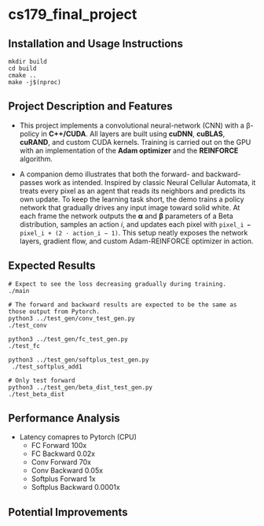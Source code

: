 # cs179_final_project

## Installation and Usage Instructions
```
mkdir build
cd build
cmake ..
make -j$(nproc)
```

## Project Description and Features
- This project implements a convolutional neural-network (CNN) with a β-policy in **C++/CUDA**. All layers are built using **cuDNN**, **cuBLAS**, **cuRAND**, and custom CUDA kernels. Training is carried out on the GPU with an implementation of the **Adam optimizer** and the **REINFORCE** algorithm.

- A companion demo illustrates that both the forward- and backward-passes work as intended. Inspired by classic Neural Cellular Automata, it treats every pixel as an agent that reads its neighbors and predicts its own update. To keep the learning task short, the demo trains a policy network that gradually drives any input image toward solid white. At each frame the network outputs the **α** and **β** parameters of a Beta distribution, samples an action *i*, and updates each pixel with `pixel_i ← pixel_i + (2 · action_i − 1)`. This setup neatly exposes the network layers, gradient flow, and custom Adam-REINFORCE optimizer in action.



## Expected Results
```
# Expect to see the loss decreasing gradually during training. 
./main

# The forward and backward results are expected to be the same as those output from Pytorch. 
python3 ../test_gen/conv_test_gen.py
./test_conv

python3 ../test_gen/fc_test_gen.py
./test_fc

python3 ../test_gen/softplus_test_gen.py 
 ./test_softplus_add1 

# Only test forward
python3 ../test_gen/beta_dist_test_gen.py
./test_beta_dist 
```

## Performance Analysis
- Latency comapres to Pytorch (CPU)
    - FC Forward 100x
    - FC Backward 0.02x
    - Conv Forward 70x
    - Conv Backward	0.05x
    - Softplus Forward 1x
    - Softplus Backward 0.0001x
    
## Potential Improvements
